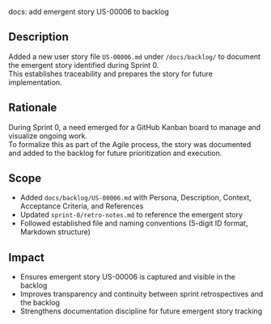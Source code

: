 docs: add emergent story US-00006 to backlog

## Description
Added a new user story file `US-00006.md` under `/docs/backlog/` to document the emergent story identified during Sprint 0.  
This establishes traceability and prepares the story for future implementation.

## Rationale
During Sprint 0, a need emerged for a GitHub Kanban board to manage and visualize ongoing work.  
To formalize this as part of the Agile process, the story was documented and added to the backlog for future prioritization and execution.

## Scope
- Added `docs/backlog/US-00006.md` with Persona, Description, Context, Acceptance Criteria, and References  
- Updated `sprint-0/retro-notes.md` to reference the emergent story  
- Followed established file and naming conventions (5-digit ID format, Markdown structure)

## Impact
- Ensures emergent story US-00006 is captured and visible in the backlog  
- Improves transparency and continuity between sprint retrospectives and the backlog  
- Strengthens documentation discipline for future emergent story tracking
